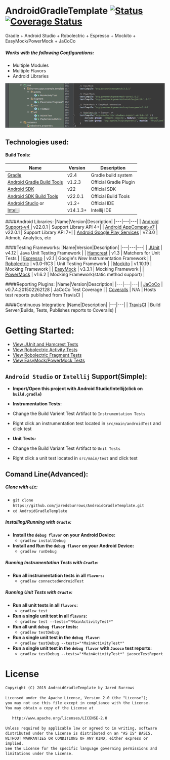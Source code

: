 AndroidGradleTemplate [![Status](https://travis-ci.org/jaredsburrows/AndroidGradleTemplate.svg?branch=master)](https://travis-ci.org/jaredsburrows/AndroidGradleTemplate) [![Coverage Status](https://coveralls.io/repos/jaredsburrows/AndroidGradleTemplate/badge.svg?branch=master)](https://coveralls.io/r/jaredsburrows/AndroidGradleTemplate?branch=master)
=========
Gradle + Android Studio + Robolectric + Espresso + Mockito + EasyMock/PowerMock + JaCoCo

##### Works with the following Configurations:
 - Multiple Modules
 - Multiple Flavors
 - Android Libraries

<img src="images/test_and_dependencies.png" />

## Technologies used:
#### Build Tools:
|Name|Version|Description|
|---|---|---|
| [Gradle](http://gradle.org/docs/current/release-notes) | v2.4 | Gradle build system |
| [Android Gradle Build Tools](http://tools.android.com/tech-docs/new-build-system) | v1.2.3 | Official Gradle Plugin |
| [Android SDK](http://developer.android.com/tools/revisions/platforms.html#5.1) | v22 | Official SDK |
| [Android SDK Build Tools](http://developer.android.com/tools/revisions/build-tools.html) | v22.0.1 | Official Build Tools |
| [Android Studio](http://tools.android.com/recent) or | v1.2+ | Official IDE |
| [Intellij](https://www.jetbrains.com/idea/download/) | v14.1.3+ | Intellij IDE |

####Android Libraries:
|Name|Version|Description|
|---|---|---|
| [Android Support-v4 ](http://developer.android.com/tools/support-library/features.html#v4) | v22.0.1 | Support Library API 4+|
| [Android AppCompat-v7](http://developer.android.com/tools/support-library/features.html#v7-appcompat) | v22.0.1 | Support Library API 7+|
| [Android Google Play Services](https://developer.android.com/google/play-services/index.html) | v7.3.0 | Admob, Analytics, etc

####Testing Frameworks:
|Name|Version|Description|
|---|---|---|
| [JUnit](https://github.com/junit-team/junit) | v4.12 | Java Unit Testing Framework |
| [Hamcrest](https://github.com/hamcrest/JavaHamcrest) | v1.3 | Matchers for Unit Tests |
| [Espresso](https://code.google.com/p/android-test-kit/wiki/Espresso) | v2.1 | Google's *New* Instrumentation Framework |
| [Robolectric](https://github.com/robolectric/robolectric) | v3.0-RC3 | Unit Testing Framework |
| [Mockito](https://github.com/mockito/mockito) | v1.10.19 | Mocking Framework |
| [EasyMock](https://github.com/easymock/easymock) | v3.3.1 | Mocking Framework |
| [PowerMock](https://github.com/jayway/powermock) | v1.6.2 | Mocking Framework(static method support) |

####Reporting Plugins:
|Name|Version|Description|
|---|---|---|
| [JaCoCo](http://www.eclemma.org/jacoco/) | v0.7.4.201502262128 | JaCoCo Test Coverage |
| [Coveralls](https://coveralls.io/) | N/A | Hosts test reports published from TravisCI |

####Continuous Integration:
|Name|Description|
|---|---|
| [TravisCI](http://docs.travis-ci.com/user/languages/android/) | Build Server(Builds, Tests, Publishes reports to Coveralls) |


# Getting Started:
 - [View JUnit and Hamcrest Tests](src/test/java/burrows/apps/example/template/util/AdUtilsTest.java)
 - [View Robolectric Activity Tests](src/test/java/burrows/apps/example/template/activity/MainActivityTest.java)
 - [View Robolectric Fragment Tests](src/test/java/burrows/apps/example/template/fragment/PlaceHolderFragmentTest.java)
 - [View EasyMock/PowerMock Tests](src/test/java/burrows/apps/example/template/util/PlayServicesUtilsTest.java)

## `Android Studio` or `Intellij` Support(Simple):
 - **Import/Open this project with Android Studio/Intellij(click on `build.gradle`)**

 - **Instrumentation Tests:**
  - Change the Build Varient Test Artifact to `Instrumentation Tests` 
  - Right click an instrumentation test located in `src/main/androidTest` and click test

 - **Unit Tests:**
  - Change the Build Variant Test Artifact to `Unit Tests`
  - Right click a unit test located in `src/main/test` and click test

## Comand Line(Advanced):
##### Clone with `Git`:
 - `git clone https://github.com/jaredsburrows/AndroidGradleTemplate.git`
 - `cd AndroidGradleTemplate`

##### Installing/Running with `Gradle`:
 - **Install the `debug flavor` on your Android Device:**
   - `gradlew installDebug`
 - **Install and Run the `debug flavor` on your Android Device:**
   - `gradlew runDebug` 

##### Running Instrumentation Tests with `Gradle`:
 - **Run all instrumentation tests in all `flavors`:**
   - `gradlew connectedAndroidTest`
 
##### Running Unit Tests with `Gradle`:
 - **Run all unit tests in all `flavors`:**
   - `gradlew test`
 - **Run a single unit test in all `flavors`:**
   - `gradlew test --tests="*MainActivityTest*"`
 - **Run all unit `debug flavor` tests:**
   - `gradlew testDebug`
 - **Run a single unit test in the `debug flavor`:**
   - `gradlew testDebug --tests="*MainActivityTest*"`
 - **Run a single unit test in the `debug flavor` with `Jacoco` test reports:**
   - `gradlew testDebug --tests="*MainActivityTest*" jacocoTestReport`

License
=========

    Copyright (C) 2015 AndroidGradleTemplate by Jared Burrows
   
    Licensed under the Apache License, Version 2.0 (the "License");
    you may not use this file except in compliance with the License.
    You may obtain a copy of the License at

       http://www.apache.org/licenses/LICENSE-2.0

    Unless required by applicable law or agreed to in writing, software
    distributed under the License is distributed on an "AS IS" BASIS,
    WITHOUT WARRANTIES OR CONDITIONS OF ANY KIND, either express or implied.
    See the License for the specific language governing permissions and
    limitations under the License.
